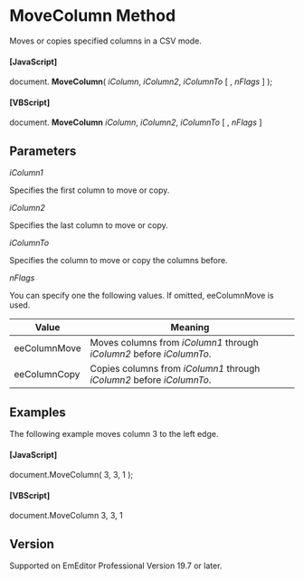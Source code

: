 # MoveColumn Method

Moves or copies specified columns in a CSV mode.

#### \[JavaScript\]

document. **MoveColumn**( _iColumn_, _iColumn2_, _iColumnTo_ \[ , _nFlags_ \] );

#### \[VBScript\]

document. **MoveColumn** _iColumn_, _iColumn2_, _iColumnTo_ \[ , _nFlags_ \]

## Parameters

_iColumn1_

Specifies the first column to move or copy.

_iColumn2_

Specifies the last column to move or copy.

_iColumnTo_

Specifies the column to move or copy the columns before.

_nFlags_

You can specify one the following values. If omitted, eeColumnMove is used.

| Value | Meaning |
| --- | --- |
| eeColumnMove | Moves columns from _iColumn1_ through _iColumn2_ before _iColumnTo_. |
| eeColumnCopy | Copies columns from _iColumn1_ through _iColumn2_ before _iColumnTo_. |

## Examples

The following example moves column 3 to the left edge.

#### \[JavaScript\]

document.MoveColumn( 3, 3, 1 );

#### \[VBScript\]

document.MoveColumn 3, 3, 1

## Version

Supported on EmEditor Professional Version 19.7 or later.